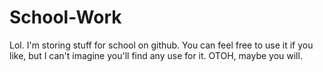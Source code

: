 School-Work
===========

Lol. I'm storing stuff for school on github. You can feel free to use it if you like, but I can't imagine you'll find any use for it. OTOH, maybe you will.
